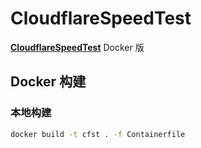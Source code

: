 # CloudflareSpeedTest

[**CloudflareSpeedTest**](https://github.com/XIU2/CloudflareSpeedTest) Docker 版

## Docker 构建

### 本地构建
```bash
docker build -t cfst . -f Containerfile
```